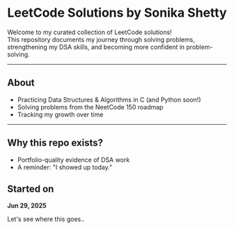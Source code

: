 # LeetCode Solutions by Sonika Shetty

Welcome to my curated collection of LeetCode solutions!  
This repository documents my journey through solving problems, strengthening my DSA skills, and becoming more confident in problem-solving.

---
## About

- Practicing Data Structures & Algorithms in C (and Python soon!)
- Solving problems from the NeetCode 150 roadmap
- Tracking my growth over time

---
## Why this repo exists?
- Portfolio-quality evidence of DSA work
- A reminder: "I showed up today."


## Started on
**Jun 29, 2025**

Let's see where this goes..
  
